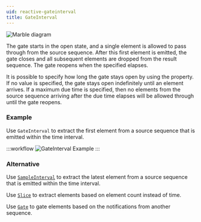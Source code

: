 ```yaml
---
uid: reactive-gateinterval
title: GateInterval
---
```


![Marble diagram](~/images/reactive-gateinterval.svg)

The gate starts in the open state, and a single element is allowed to pass through from the source sequence. After this first element is emitted, the gate closes and all subsequent elements are dropped from the result sequence. The gate reopens when the specified <xref href="Bonsai.Reactive.GateInterval.Interval"/> elapses.

It is possible to specify how long the gate stays open by using the <xref href="Bonsai.Reactive.GateInterval.DueTime"/> property. If no value is specified, the gate stays open indefinitely until an element arrives. If a maximum due time is specified, then no elements from the source sequence arriving after the due time elapses will be allowed through until the gate reopens.

### Example

Use `GateInterval` to extract the first element from a source sequence that is emitted within the time interval.

:::workflow
![GateInterval Example](../workflows/reactive-gateinterval-example.bonsai)
:::

### Alternative

Use [`SampleInterval`](xref:Bonsai.Reactive.SampleInterval) to extract the latest element from a source sequence that is emitted within the time interval.

Use [`Slice`](xref:Bonsai.Reactive.Slice) to extract elements based on element count instead of time.

Use [`Gate`](xref:Bonsai.Reactive.Gate) to gate elements based on the notifications from another sequence.